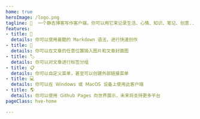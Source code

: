 ```yaml
---
home: true
heroImage: /logo.png
tagline: 🌈  一个静态博客写作客户端。你可以用它来记录生活、心情、知识、笔记、创意...
features:
- title: 📝
  details: 你可以使用最酷的 Markdown 语法，进行快速创作
- title: 🌉
  details: 你可以在文章的任意位置插入图片和文章封面图
- title: 🏷️
  details: 你可以对文章进行标签分组
- title: 📋
  details: 你可以自定义菜单，甚至可以创建外部链接菜单
- title: 💻
  details: 你可以在 𝖶𝗂𝗇𝖽𝗈𝗐𝗌 或 𝖬𝖺𝖼𝖮𝖲 设备上使用此客户端
- title: 🌎
  details: 你可以使用 𝖦𝗂𝗍𝗁𝗎𝖻 𝖯𝖺𝗀𝖾𝗌 向世界展示，未来将支持更多平台
pageClass: hve-home

---
```

<div>
  <Home-Index></Home-Index>
</div>
